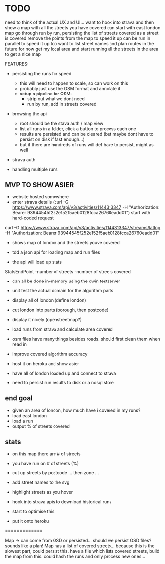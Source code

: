# TODO

need to think of the actual UX and UI...
want to hook into strava and then show a map with all the streets you have covered
can start with east london map
go through run by run, persisting the list of streets covered
as a street is covered remove the points from the map to speed it up
can be run in parallel to speed it up too
want to list street names and plan routes in the future
for now get my local area and start running all the streets in the area to get a nice map

FEATURES:
- persisting the runs for speed
    - this will need to happen to scale, so can work on this
    - probably just use the OSM format and annotate it
    - setup a pipeline for OSM:
        - strip out what we dont need
        - run by run, add in streets covered

- browsing the api
    - root should be the stava auth / map view
    - list all runs in a folder, click a button to process each one
    - results are persisted and can be cleared (but maybe dont have to persist on disk if fast enough...)
    - but if there are hundreds of runs will def have to persist, might as well
- strava auth
- handling multiple runs


## MVP TO SHOW ASIER

- website hosted somewhere
- enter strava details
(curl -G https://www.strava.com/api/v3/activities/1144313347 -H "Authorization: Bearer 93944545f252e152f5aeb0128fcca26760eadd01")
start with hard-coded request

curl -G https://www.strava.com/api/v3/activities/1144313347/streams/latlng -H "Authorization: Bearer 93944545f252e152f5aeb0128fcca26760eadd01"

- shows map of london and the streets youve covered

- tdd a json api for loading map and run files
- the api will load up stats

StatsEndPoint
-number of streets
-number of streets covered

- can all be done in-memory using the owin testserver
- unit test the actual domain for the algorithm parts

- display all of london (define london)
- cut london into parts (borough, then postcode)
- display it nicely (openstreetmap?)
- load runs from strava and calculate area covered
- osm files have many things besides roads. should first clean them when read in
- improve covered algorithm accuracy

- host it on heroku and show asier
- have all of london loaded up and connect to strava
- need to persist run results to disk or a nosql store


## end goal
- given an area of london, how much have i covered in my runs?
- load east london
- load a run
- output % of streets covered

## stats

- on this map there are # of streets
- you have run on # of streets (%)
- cut up streets by postcode ... then zone ...

- add street names to the svg
- highlight streets as you hover
- hook into strava apis to download historical runs
- start to optimise this
- put it onto heroku

=============

Map -> can come from OSD or persisted... should we persist OSD files? sounds like a plan!
Map has a list of covered streets... because this is the slowest part, could persist this. have a file which lists covered streets, build the map from this. could hash the runs and only process new ones...

